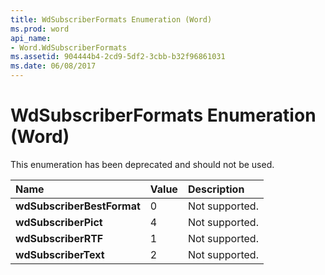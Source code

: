 ```yaml
---
title: WdSubscriberFormats Enumeration (Word)
ms.prod: word
api_name:
- Word.WdSubscriberFormats
ms.assetid: 904444b4-2cd9-5df2-3cbb-b32f96861031
ms.date: 06/08/2017
---
```



# WdSubscriberFormats Enumeration (Word)

This enumeration has been deprecated and should not be used.



|**Name**|**Value**|**Description**|
|:-----|:-----|:-----|
| **wdSubscriberBestFormat**|0|Not supported.|
| **wdSubscriberPict**|4|Not supported.|
| **wdSubscriberRTF**|1|Not supported.|
| **wdSubscriberText**|2|Not supported.|

